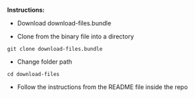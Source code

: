 **Instructions:**

* Download download-files.bundle

* Clone from the binary file into a directory
```
git clone download-files.bundle
```

* Change folder path
```
cd download-files
```

* Follow the instructions from the README file inside the repo